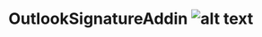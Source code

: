 # OutlookSignatureAddin ![alt text](https://travis-ci.com/CS-3250-Team-3-Stooges/OutlookSignatureAddin.svg?token=6RQQW3UhvtzasHUSYY4M&branch=main) 
